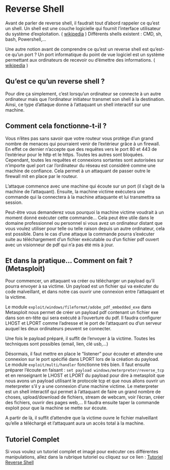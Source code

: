 # Reverse Shell
Avant de parler de reverse shell, il faudrait tout d’abord rappeler ce qu’est un shell.
Un shell est une couche logicielle qui fournit l’interface utilisateur du système d’exploitation. ( [wikipedia](https://fr.wikipedia.org/wiki/Interface_syst%C3%A8me) )
Différents shells existent : CMD, sh, bash, Powershell,...

Une autre notion avant de comprendre ce qu’est un reverse shell est qu’est-ce qu’un port ?
Un port informatique du point de vue logiciel est un système permettant aux ordinateurs de recevoir ou d’émettre des informations. ( [wikipedia](https://fr.wikipedia.org/wiki/Port_informatique#:~:text=En%20informatique%2C%20port%20informatique%20ou,qui%20d%C3%A9signe%20un%20portage%20informatique.) )

## Qu’est ce qu’un reverse shell ?

Pour dire ça simplement, c’est lorsqu’un ordinateur se connecte à un autre ordinateur mais que l’ordinateur initiateur transmet son shell à la destination. Ainsi, ce type d’attaque donne à l’attaquant un shell interactif sur une machine.

## Comment cela fonctionne-t-il ?
Vous n’êtes pas sans savoir que votre routeur vous protège d’un grand nombre de menaces qui pourraient venir de l’extérieur grâce à un firewall. En effet ce dernier n’accepte que des requêtes vers le port 80 et 443 de l’extérieur pour le http et le https. Toutes les autres sont bloquées. Cependant, toutes les requêtes et connexions sortantes sont autorisées sur n’importe quel port car l’ordinateur du réseau est considéré comme une machine de confiance. Cela permet à un attaquant de passer outre le firewall mit en place par le routeur. 

L’attaque commence avec une machine qui écoute sur un port (il s’agit de la machine de l’attaquant). Ensuite, la machine victime exécutera une commande qui la connectera à la machine attaquante et lui transmettra sa session. 

Peut-être vous demanderez vous pourquoi la machine victime voudrait à un moment donné exécuter cette commande… Cela peut être utile dans le domaine professionnel ou personnel si vous avez un ordinateur distant que vous voulez utiliser pour telle ou telle raison depuis un autre ordinateur, cela est possible. Dans le cas d’une attaque la commande pourra s’exécuter suite au téléchargement d’un fichier exécutable ou d’un fichier pdf ouvert avec un visionneur de pdf qui n’a pas été mis à jour.

## Et dans la pratique… Comment on fait ? (Metasploit)
Pour commencer, un attaquant va créer ou télécharger un payload qu’il pourra envoyer à sa victime. Un payload est un fichier qui va exécuter du code malveillant, et dans notre cas ouvrir une connexion entre l’attaquant et la victime.

Le module ```exploit/windows/fileformat/adobe_pdf_embedded_exe``` dans Metasploit nous permet de créer un payload pdf contenant un fichier exe dans son en-tête qui sera exécuté à l’ouverture du pdf. Il faudra configurer LHOST et LPORT comme l’adresse et le port de l’attaquant ou d’un serveur auquel les deux ordinateurs peuvent se connecter.

Une fois le payload préparé, il suffit de l’envoyer à la victime. Toutes les techniques sont possibles (email, lien, clé usb,...)

Désormais, il faut mettre en place le “listener” pour écouter et attendre une connexion sur le port spécifié dans LPORT lors de la création du payload.
Le module ```exploit/multi/handler``` fonctionne très bien. Il faut ensuite préparer l’écoute en faisant : ```set payload windows/meterpreter/reverse_tcp``` et en renseignant le LHOST et LPORT du payload pour dire à metasploit que nous avons un payload utilisant le protocole tcp et que nous allons ouvrir un meterpreter s’il y a une connexion d’une machine victime. Le meterpreter est un shell interactif qui permet à l’attaquant de faire un grand nombre de choses, upload/download de fichiers, stream de webcam, voir l’écran, créer des fichiers, ouvrir des pages web,...
Il faudra ensuite taper la commande exploit pour que la machine se mette sur écoute.

A partir de là, il suffit d’attendre que la victime ouvre le fichier malveillant qu’elle a téléchargé et l’attaquant aura un accès total à la machine.

## Tutoriel Complet 
Si vous voulez un tutoriel complet et imagé pour exécuter ces différentes manipulations, allez dans la rubrique tutoriel ou cliquez sur ce lien : [Tutoriel Reverse Shell](https://tanguybron.github.io/cours-cybersec/reverse_shell/tuto-reverse-shell.html)